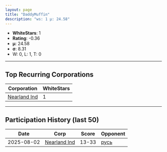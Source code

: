 ```yaml
---
layout: page
title: "DaddyMuffin"
description: "ws: 1 μ: 24.58"
---
```

- **WhiteStars**: 1
- **Rating**: -0.36
- **μ**: 24.58  
- **σ**: 8.31
- W: 0, L: 1, T: 0

---

## Top Recurring Corporations

| Corporation | WhiteStars |
| --- | --- |
| [Nearland Ind](https://ws.tsl.rocks/corp/d8104c7dc7af4c8fec4c36c1425f9fe855a195bf4befb2595cad4f8f7bed7ddc/) | 1 |

---

## Participation History (last 50)

| Date | Corp | Score | Opponent |
| --- | --- | --- | --- |
| 2025-08-02 | [Nearland Ind](https://ws.tsl.rocks/corp/d8104c7dc7af4c8fec4c36c1425f9fe855a195bf4befb2595cad4f8f7bed7ddc/) | 13-33 | [русь](https://ws.tsl.rocks/corp/74b60d3e331a6a56ea4d17f4444f02a50808c013285ee0e0ccd54e4594e5e11b/) |